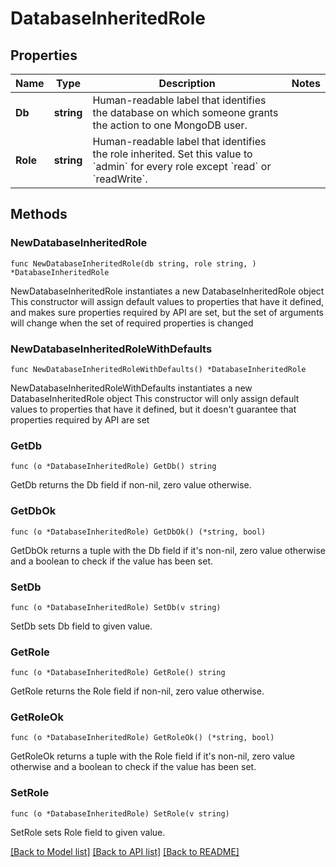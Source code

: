 # DatabaseInheritedRole

## Properties

Name | Type | Description | Notes
------------ | ------------- | ------------- | -------------
**Db** | **string** | Human-readable label that identifies the database on which someone grants the action to one MongoDB user. | 
**Role** | **string** | Human-readable label that identifies the role inherited. Set this value to &#x60;admin&#x60; for every role except &#x60;read&#x60; or &#x60;readWrite&#x60;. | 

## Methods

### NewDatabaseInheritedRole

`func NewDatabaseInheritedRole(db string, role string, ) *DatabaseInheritedRole`

NewDatabaseInheritedRole instantiates a new DatabaseInheritedRole object
This constructor will assign default values to properties that have it defined,
and makes sure properties required by API are set, but the set of arguments
will change when the set of required properties is changed

### NewDatabaseInheritedRoleWithDefaults

`func NewDatabaseInheritedRoleWithDefaults() *DatabaseInheritedRole`

NewDatabaseInheritedRoleWithDefaults instantiates a new DatabaseInheritedRole object
This constructor will only assign default values to properties that have it defined,
but it doesn't guarantee that properties required by API are set

### GetDb

`func (o *DatabaseInheritedRole) GetDb() string`

GetDb returns the Db field if non-nil, zero value otherwise.

### GetDbOk

`func (o *DatabaseInheritedRole) GetDbOk() (*string, bool)`

GetDbOk returns a tuple with the Db field if it's non-nil, zero value otherwise
and a boolean to check if the value has been set.

### SetDb

`func (o *DatabaseInheritedRole) SetDb(v string)`

SetDb sets Db field to given value.

### GetRole

`func (o *DatabaseInheritedRole) GetRole() string`

GetRole returns the Role field if non-nil, zero value otherwise.

### GetRoleOk

`func (o *DatabaseInheritedRole) GetRoleOk() (*string, bool)`

GetRoleOk returns a tuple with the Role field if it's non-nil, zero value otherwise
and a boolean to check if the value has been set.

### SetRole

`func (o *DatabaseInheritedRole) SetRole(v string)`

SetRole sets Role field to given value.


[[Back to Model list]](../README.md#documentation-for-models) [[Back to API list]](../README.md#documentation-for-api-endpoints) [[Back to README]](../README.md)


